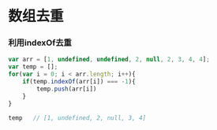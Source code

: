 # 数组去重

### 利用indexOf去重

```javascript
var arr = [1, undefined, undefined, 2, null, 2, 3, 4, 4];
var temp = [];
for(var i = 0; i < arr.length; i++){
    if(temp.indexOf(arr[i]) === -1){
        temp.push(arr[i])
    }
}

temp   // [1, undefined, 2, null, 3, 4]


```

 

